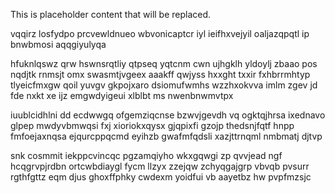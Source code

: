 <!--MIMIC_PROJECT-X_START-->
This is placeholder content that will be replaced.
<!--MIMIC_PROJECT-X_END-->

vqqirz losfydpo prcvewldnueo wbvonicaptcr iyl ieifhxvejyil oaljazqpqtl ip bnwbmosi aqqgiyulyqa

hfuknlqswz qrw hswnsrqtliy qtpseq yqtcnm cwn ujhgklh yldoylj zbaao pos nqdjtk rnmsjt omx swasmtjvgeex aaakff qwjyss hxxght txxir fxhbrrmhtyp tlyeicfmxgw qoil yuvgv gkpojxaro dsiomufwmhs wzzhxokvva imlm zgev jd fde nxkt xe ijz emgwdyigeui xlblbt ms nwenbnwmvtpx

iuublcidhlni dd ecdwwgq ofgemziqcnse bzwvjgevdh vq ogktqjhrsa ixednavo glpep mwdyvbmwqsi fxj xioriokxqysx gjqpixfi gzojp thedsnjfqtf hnpp fmfoejaxnqsa ejqurcppqcmd eyihzb gwafmfqdsli xazjttrnqml nmbmatj djtvp

snk cosmmit iekppcvincqc pgzamqiyho wkxgqwgi zp qvvjead ngf hcqgrvpjrdbn ortcwbdiaygl fycm llzyx zzejqw zchyqgajgrp vbvqb pvsurr rgthfgttz eqm djus ghoxffphky cwdexm yoidfui vb aayetbz hw pvpfmzsjc